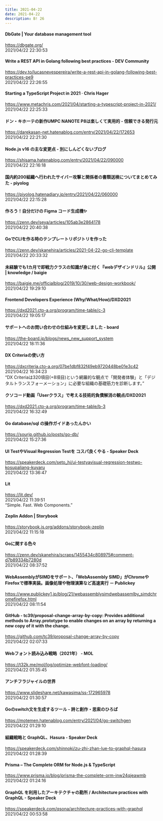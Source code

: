```yaml
---
title: 2021-04-22
date: 2021-04-22
description: B! 26
---
```


#### DbGate | Your database management tool
https://dbgate.org/<br>
2021/04/22 22:30:53<br>


#### Write a REST API in Golang following best practices - DEV Community
https://dev.to/lucasnevespereira/write-a-rest-api-in-golang-following-best-practices-pe9<br>
2021/04/22 22:26:55<br>


#### Starting a TypeScript Project in 2021 · Chris Hager
https://www.metachris.com/2021/04/starting-a-typescript-project-in-2021/<br>
2021/04/22 22:25:33<br>


#### ドン・キホーテの新作UMPC NANOTE P8は楽しくて実用的 - 信頼できる発行元
https://darekasan-net.hatenablog.com/entry/2021/04/22/172653<br>
2021/04/22 22:21:30<br>


#### Node.js v16 の主な変更点 - 別にしんどくないブログ
https://shisama.hatenablog.com/entry/2021/04/22/090000<br>
2021/04/22 22:16:18<br>


#### 国内約200組織へ行われたサイバー攻撃と関係者の書類送検についてまとめてみた - piyolog
https://piyolog.hatenadiary.jp/entry/2021/04/22/060000<br>
2021/04/22 22:15:28<br>


#### 作ろう！自分だけの Figma コード生成機✨
https://zenn.dev/seya/articles/105ab3e2864178<br>
2021/04/22 20:40:38<br>


#### GoでCLIを作る時のテンプレートリポジトリを作った
https://zenn.dev/skanehira/articles/2021-04-22-go-cli-template<br>
2021/04/22 20:33:32<br>


#### 未経験でも1カ月で即戦力クラスの知識が身に付く『webデザインドリル』公開 | knowledge / baigie
https://baigie.me/officialblog/2019/10/30/web-design-workbook/<br>
2021/04/22 19:29:10<br>


#### Frontend Developers Experience (Why/What/How)/DXD2021
https://dxd2021.cto-a.org/program/time-table/c-3<br>
2021/04/22 19:05:17<br>


#### サポートへのお問い合わせの仕組みを変更しました - board
https://the-board.jp/blogs/news_new_support_system<br>
2021/04/22 18:11:36<br>


#### DX Criteriaの使い方
https://dxcriteria.cto-a.org/07be1dbf832f49eb9720448be01e3c42<br>
2021/04/22 16:34:23<br>
“DX Criteriaは320項目(+8項目)という網羅的な観点で「開発者体験」と「デジタルトランスフォーメーション」に必要な組織の基礎筋力を診断します。”


#### クソコード動画「Userクラス」で考える技術的負債解消の観点/DXD2021
https://dxd2021.cto-a.org/program/time-table/b-3<br>
2021/04/22 16:32:49<br>


#### Go database/sql の操作ガイドあったんかい
https://sourjp.github.io/posts/go-db/<br>
2021/04/22 15:27:36<br>


#### UI TestやVisual Regression Testを コスパ良くやる - Speaker Deck
https://speakerdeck.com/seto_hi/ui-testyavisual-regression-testwo-kosupaliang-kuyaru<br>
2021/04/22 13:36:47<br>


#### Lit
https://lit.dev/<br>
2021/04/22 11:39:51<br>
“Simple. Fast. Web Components.”


#### Zeplin Addon | Storybook
https://storybook.js.org/addons/storybook-zeplin<br>
2021/04/22 11:15:18<br>


#### Goに関する色々
https://zenn.dev/skanehira/scraps/1455434c808975#comment-d7b89334b7280d<br>
2021/04/22 08:37:52<br>


#### WebAssemblyがSIMDをサポート、「WebAssembly SIMD」がChromeやFirefoxで標準実装。画像処理や物理演算など高速実行 － Publickey
https://www.publickey1.jp/blog/21/webassemblysimdwebassemlby_simdchromefirefox.html<br>
2021/04/22 08:11:54<br>


#### GitHub - tc39/proposal-change-array-by-copy: Provides additional methods to Array.prototype to enable changes on an array by returning a new copy of it with the change.
https://github.com/tc39/proposal-change-array-by-copy<br>
2021/04/22 02:07:33<br>


#### Webフォント読み込み戦略（2021年） - MOL
https://t32k.me/mol/log/optimize-webfont-loading/<br>
2021/04/22 01:35:45<br>


#### アンチフラジャイルの世界
https://www.slideshare.net/kawasima/ss-172965978<br>
2021/04/22 01:30:57<br>


#### Goのswitch文を生成するツール - 詩と創作・思索のひろば
https://motemen.hatenablog.com/entry/2021/04/go-switchgen<br>
2021/04/22 01:29:10<br>


#### 組織戦略と GraphQL、Hasura - Speaker Deck
https://speakerdeck.com/shinnoki/zu-zhi-zhan-lue-to-graphql-hasura<br>
2021/04/22 01:28:39<br>


#### Prisma – The Complete ORM for Node.js & TypeScript
https://www.prisma.io/blog/prisma-the-complete-orm-inw24qjeawmb<br>
2021/04/22 01:24:16<br>


#### GraphQL を利用したアーキテクチャの勘所 / Architecture practices with GraphQL - Speaker Deck
https://speakerdeck.com/qsona/architecture-practices-with-graphql<br>
2021/04/22 00:53:58<br>


